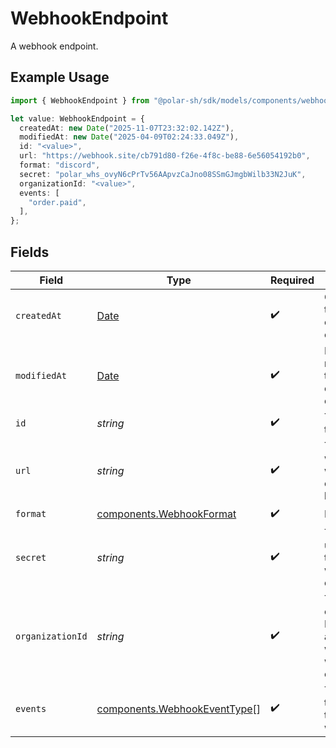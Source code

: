 # WebhookEndpoint

A webhook endpoint.

## Example Usage

```typescript
import { WebhookEndpoint } from "@polar-sh/sdk/models/components/webhookendpoint.js";

let value: WebhookEndpoint = {
  createdAt: new Date("2025-11-07T23:32:02.142Z"),
  modifiedAt: new Date("2025-04-09T02:24:33.049Z"),
  id: "<value>",
  url: "https://webhook.site/cb791d80-f26e-4f8c-be88-6e56054192b0",
  format: "discord",
  secret: "polar_whs_ovyN6cPrTv56AApvzCaJno08SSmGJmgbWilb33N2JuK",
  organizationId: "<value>",
  events: [
    "order.paid",
  ],
};
```

## Fields

| Field                                                                                         | Type                                                                                          | Required                                                                                      | Description                                                                                   | Example                                                                                       |
| --------------------------------------------------------------------------------------------- | --------------------------------------------------------------------------------------------- | --------------------------------------------------------------------------------------------- | --------------------------------------------------------------------------------------------- | --------------------------------------------------------------------------------------------- |
| `createdAt`                                                                                   | [Date](https://developer.mozilla.org/en-US/docs/Web/JavaScript/Reference/Global_Objects/Date) | :heavy_check_mark:                                                                            | Creation timestamp of the object.                                                             |                                                                                               |
| `modifiedAt`                                                                                  | [Date](https://developer.mozilla.org/en-US/docs/Web/JavaScript/Reference/Global_Objects/Date) | :heavy_check_mark:                                                                            | Last modification timestamp of the object.                                                    |                                                                                               |
| `id`                                                                                          | *string*                                                                                      | :heavy_check_mark:                                                                            | The ID of the object.                                                                         |                                                                                               |
| `url`                                                                                         | *string*                                                                                      | :heavy_check_mark:                                                                            | The URL where the webhook events will be sent.                                                | https://webhook.site/cb791d80-f26e-4f8c-be88-6e56054192b0                                     |
| `format`                                                                                      | [components.WebhookFormat](../../models/components/webhookformat.md)                          | :heavy_check_mark:                                                                            | N/A                                                                                           |                                                                                               |
| `secret`                                                                                      | *string*                                                                                      | :heavy_check_mark:                                                                            | The secret used to sign the webhook events.                                                   | polar_whs_ovyN6cPrTv56AApvzCaJno08SSmGJmgbWilb33N2JuK                                         |
| `organizationId`                                                                              | *string*                                                                                      | :heavy_check_mark:                                                                            | The organization ID associated with the webhook endpoint.                                     |                                                                                               |
| `events`                                                                                      | [components.WebhookEventType](../../models/components/webhookeventtype.md)[]                  | :heavy_check_mark:                                                                            | The events that will trigger the webhook.                                                     |                                                                                               |